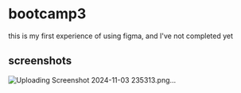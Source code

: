 # bootcamp3
this is my first experience of using figma, and I've not completed yet

## screenshots
![Uploading Screenshot 2024-11-03 235313.png…]()
